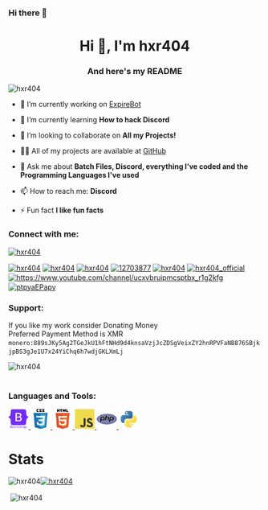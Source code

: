 ### Hi there 👋

<!--
**hxr404/hxr404** is a ✨ _special_ ✨ repository because its `README.md` (this file) appears on your GitHub profile.

Here are some ideas to get you started:

- 🔭 I’m currently working on ...
- 🌱 I’m currently learning ...
- 👯 I’m looking to collaborate on ...
- 🤔 I’m looking for help with ...
- 💬 Ask me about ...
- 📫 How to reach me: ...
- 😄 Pronouns: ...
- ⚡ Fun fact: ...
-->
<h1 align="center">Hi 👋, I'm hxr404</h1>
<h3 align="center">And here's my README</h3>

<p align="left"> <img src="https://komarev.com/ghpvc/?username=hxr404&label=Profile%20views&color=0e75b6&style=flat" alt="hxr404" /> </p>


- 🔭 I’m currently working on [ExpireBot](https://github.com/hxr404/Discord-ExpireBot)

- 🌱 I’m currently learning **How to hack Discord**

- 👯 I’m looking to collaborate on **All my Projects!**

- 👨‍💻 All of my projects are available at [GitHub](GitHub)

- 💬 Ask me about **Batch Files, Discord, everything I've coded and the Programming Languages I've used**

- 📫 How to reach me: **Discord**

- ⚡ Fun fact **I like fun facts**


### Connect with me:

<p align="left"> <a href="https://twitter.com/hxr404" target="blank"><img src="https://img.shields.io/twitter/follow/hxr404?logo=twitter&style=for-the-badge" alt="hxr404" /></a> </p>

<p align="left">
<a href="https://codepen.io/hxr404" target="blank"><img align="center" src="https://cdn.jsdelivr.net/npm/simple-icons@3.0.1/icons/codepen.svg" alt="hxr404" height="30" width="40" /></a>
<a href="https://dev.to/hxr404" target="blank"><img align="center" src="https://cdn.jsdelivr.net/npm/simple-icons@3.0.1/icons/dev-dot-to.svg" alt="hxr404" height="30" width="40" /></a>
<a href="https://twitter.com/hxr404" target="blank"><img align="center" src="https://cdn.jsdelivr.net/npm/simple-icons@3.0.1/icons/twitter.svg" alt="hxr404" height="30" width="40" /></a>
<a href="https://stackoverflow.com/users/12703877" target="blank"><img align="center" src="https://cdn.jsdelivr.net/npm/simple-icons@3.0.1/icons/stackoverflow.svg" alt="12703877" height="30" width="40" /></a>
<a href="https://fb.com/hxr404" target="blank"><img align="center" src="https://cdn.jsdelivr.net/npm/simple-icons@3.0.1/icons/facebook.svg" alt="hxr404" height="30" width="40" /></a>
<a href="https://instagram.com/hxr404_official" target="blank"><img align="center" src="https://cdn.jsdelivr.net/npm/simple-icons@3.0.1/icons/instagram.svg" alt="hxr404_official" height="30" width="40" /></a>
<a href="https://www.youtube.com/c/https://www.youtube.com/channel/ucxvbruipmcsptbx_r1g2kfg" target="blank"><img align="center" src="https://cdn.jsdelivr.net/npm/simple-icons@3.0.1/icons/youtube.svg" alt="https://www.youtube.com/channel/ucxvbruipmcsptbx_r1g2kfg" height="30" width="40" /></a>
<a href="https://discord.gg/ptpyaEPapy" target="blank"><img align="center" src="https://cdn.jsdelivr.net/npm/simple-icons@3.0.1/icons/discord.svg" alt="ptpyaEPapy" height="30" width="40" /></a>
</p>


### Support:
If you like my work consider Donating Money<br>
Preferred Payment Method is XMR `monero:889sJKy5Ag2TGeJkU1hFtNHd9d4knsaVzjJcZDSgVeixZY2hnRPVFaNB876SBjkjpBS3gJe1U7x24YiChq6h7wdjGKLXmLj`
<p><a href="https://www.buymeacoffee.com/hxr404"> <img align="left" src="https://cdn.buymeacoffee.com/buttons/v2/default-yellow.png" height="50" width="210" alt="hxr404" /></a></p><br><br>

### Languages and Tools:
<p align="left"> <a href="https://getbootstrap.com" target="_blank"> <img src="https://raw.githubusercontent.com/devicons/devicon/master/icons/bootstrap/bootstrap-plain-wordmark.svg" alt="bootstrap" width="40" height="40"/> </a> <a href="https://www.w3schools.com/css/" target="_blank"> <img src="https://raw.githubusercontent.com/devicons/devicon/master/icons/css3/css3-original-wordmark.svg" alt="css3" width="40" height="40"/> </a> <a href="https://www.w3.org/html/" target="_blank"> <img src="https://raw.githubusercontent.com/devicons/devicon/master/icons/html5/html5-original-wordmark.svg" alt="html5" width="40" height="40"/> </a> <a href="https://developer.mozilla.org/en-US/docs/Web/JavaScript" target="_blank"> <img src="https://raw.githubusercontent.com/devicons/devicon/master/icons/javascript/javascript-original.svg" alt="javascript" width="40" height="40"/> </a> <a href="https://www.php.net" target="_blank"> <img src="https://raw.githubusercontent.com/devicons/devicon/master/icons/php/php-original.svg" alt="php" width="40" height="40"/> </a> <a href="https://www.python.org" target="_blank"> <img src="https://raw.githubusercontent.com/devicons/devicon/master/icons/python/python-original.svg" alt="python" width="40" height="40"/> </a> </p>



# Stats

<a href="https://github.com/ryo-ma/github-profile-trophy"><img src="https://github-profile-trophy.vercel.app/?username=hxr404" alt="hxr404" /></a>
<img align="left" src="https://github-readme-stats.vercel.app/api/top-langs?username=hxr404&show_icons=true" alt="hxr404" />

<p>&nbsp;<img align="center" src="https://github-readme-stats.vercel.app/api?username=hxr404&show_icons=true&locale=en" alt="hxr404" /></p>

